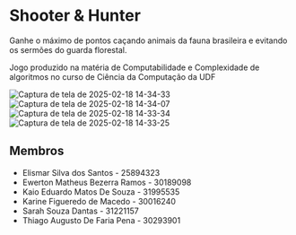 # Shooter & Hunter

Ganhe o máximo de pontos caçando animais da fauna brasileira e evitando os sermões do guarda florestal.

Jogo produzido na matéria de Computabilidade e Complexidade de algoritmos no curso de Ciência da Computação da UDF

![Captura de tela de 2025-02-18 14-34-33](https://github.com/user-attachments/assets/db6f7080-769c-4ea9-bb5d-7e3662b5fe1b)
![Captura de tela de 2025-02-18 14-34-07](https://github.com/user-attachments/assets/13ed3f76-e285-480a-85ba-3ee41f749af6)
![Captura de tela de 2025-02-18 14-33-34](https://github.com/user-attachments/assets/d91e0e98-b859-4508-a6c0-ca97238e9e1c)
![Captura de tela de 2025-02-18 14-33-25](https://github.com/user-attachments/assets/394ed2ac-93c3-4d7e-8d15-0373dfdba9e1)

## Membros

- Elismar Silva dos Santos - 25894323
- Ewerton Matheus Bezerra Ramos - 30189098
- Kaio Eduardo Matos De Souza - 31995535
- Karine Figueredo de Macedo - 30016240
- Sarah Souza Dantas - 31221157
- Thiago Augusto De Faria Pena - 30293901

